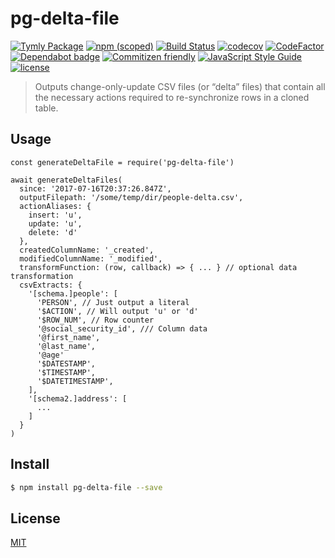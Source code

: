 # pg-delta-file
[![Tymly Package](https://img.shields.io/badge/tymly-package-blue.svg)](https://tymly.io/)
[![npm (scoped)](https://img.shields.io/npm/v/@wmfs/pg-delta-file.svg)](https://www.npmjs.com/package/@wmfs/pg-delta-file)
[![Build Status](https://travis-ci.org/wmfs/pg-delta-file.svg?branch=master)](https://travis-ci.org/wmfs/pg-delta-file)
[![codecov](https://codecov.io/gh/wmfs/pg-delta-file/branch/master/graph/badge.svg)](https://codecov.io/gh/wmfs/pg-delta-file)
[![CodeFactor](https://www.codefactor.io/repository/github/wmfs/pg-delta-file/badge)](https://www.codefactor.io/repository/github/wmfs/pg-delta-file)
[![Dependabot badge](https://img.shields.io/badge/Dependabot-active-brightgreen.svg)](https://dependabot.com/)
[![Commitizen friendly](https://img.shields.io/badge/commitizen-friendly-brightgreen.svg)](http://commitizen.github.io/cz-cli/)
[![JavaScript Style Guide](https://img.shields.io/badge/code_style-standard-brightgreen.svg)](https://standardjs.com)
[![license](https://img.shields.io/github/license/mashape/apistatus.svg)](https://github.com/wmfs/tymly/blob/master/packages/pg-concat/LICENSE)




> Outputs change-only-update CSV files (or “delta” files) that contain all the necessary actions required to re-synchronize rows in a cloned table.

## Usage

```
const generateDeltaFile = require('pg-delta-file')

await generateDeltaFiles(
  since: '2017-07-16T20:37:26.847Z',
  outputFilepath: '/some/temp/dir/people-delta.csv',
  actionAliases: {
    insert: 'u',
    update: 'u',
    delete: 'd'
  },
  createdColumnName: '_created',
  modifiedColumnName: '_modified',
  transformFunction: (row, callback) => { ... } // optional data transformation
  csvExtracts: {
    '[schema.]people': [
      'PERSON', // Just output a literal
      '$ACTION', // Will output 'u' or 'd'
      '$ROW_NUM', // Row counter
      '@social_security_id', /// Column data
      '@first_name',
      '@last_name',
      '@age'
      '$DATESTAMP',
      '$TIMESTAMP',
      '$DATETIMESTAMP',
    ],
    '[schema2.]address': [
      ...
    ]
  }
)
```

## <a name="install"></a>Install
```bash
$ npm install pg-delta-file --save
```

## <a name="license"></a>License
[MIT](https://github.com/wmfs/pg-delta-file/blob/master/LICENSE)
